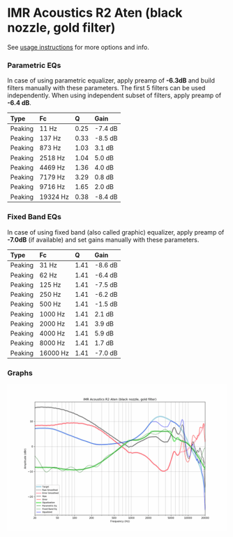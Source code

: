 # IMR Acoustics R2 Aten (black nozzle, gold filter)
See [usage instructions](https://github.com/jaakkopasanen/AutoEq#usage) for more options and info.

### Parametric EQs
In case of using parametric equalizer, apply preamp of **-6.3dB** and build filters manually
with these parameters. The first 5 filters can be used independently.
When using independent subset of filters, apply preamp of **-6.4 dB**.

| Type    | Fc       |    Q | Gain    |
|:--------|:---------|:-----|:--------|
| Peaking | 11 Hz    | 0.25 | -7.4 dB |
| Peaking | 137 Hz   | 0.33 | -8.5 dB |
| Peaking | 873 Hz   | 1.03 | 3.1 dB  |
| Peaking | 2518 Hz  | 1.04 | 5.0 dB  |
| Peaking | 4469 Hz  | 1.36 | 4.0 dB  |
| Peaking | 7179 Hz  | 3.29 | 0.8 dB  |
| Peaking | 9716 Hz  | 1.65 | 2.0 dB  |
| Peaking | 19324 Hz | 0.38 | -8.4 dB |

### Fixed Band EQs
In case of using fixed band (also called graphic) equalizer, apply preamp of **-7.0dB**
(if available) and set gains manually with these parameters.

| Type    | Fc       |    Q | Gain    |
|:--------|:---------|:-----|:--------|
| Peaking | 31 Hz    | 1.41 | -8.6 dB |
| Peaking | 62 Hz    | 1.41 | -6.4 dB |
| Peaking | 125 Hz   | 1.41 | -7.5 dB |
| Peaking | 250 Hz   | 1.41 | -6.2 dB |
| Peaking | 500 Hz   | 1.41 | -1.5 dB |
| Peaking | 1000 Hz  | 1.41 | 2.1 dB  |
| Peaking | 2000 Hz  | 1.41 | 3.9 dB  |
| Peaking | 4000 Hz  | 1.41 | 5.9 dB  |
| Peaking | 8000 Hz  | 1.41 | 1.7 dB  |
| Peaking | 16000 Hz | 1.41 | -7.0 dB |

### Graphs
![](./IMR%20Acoustics%20R2%20Aten%20(black%20nozzle,%20gold%20filter).png)